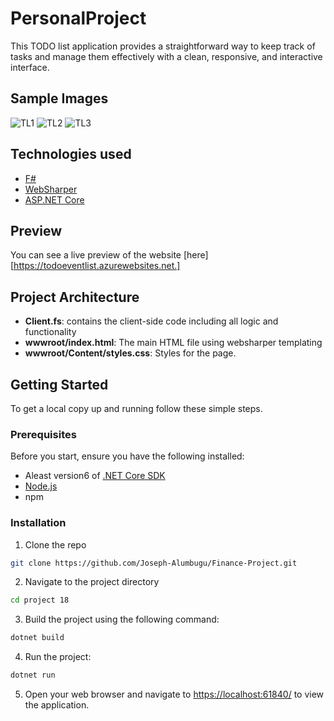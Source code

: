 # PersonalProject
This TODO list application provides a straightforward way to keep track of tasks and manage them effectively with a clean, responsive, and interactive interface.
## Sample Images

![TL1](https://github.com/OInfinity/PersonalProject/assets/165339925/d2e7a463-6672-486f-974f-bf52e5c447e4)
![TL2](https://github.com/OInfinity/PersonalProject/assets/165339925/324f7f7d-9ab8-443c-8c76-bd67602615b6)
![TL3](https://github.com/OInfinity/PersonalProject/assets/165339925/639b0774-fb69-4470-805d-fa9dd22d910e)



## Technologies used


- [F#](https://fsharp.org)
- [WebSharper](https://websharper.com)
- [ASP.NET Core](https://dotnet.microsoft.com/en-us/apps/aspnet)

## Preview

You can see a live preview of the website [here][https://todoeventlist.azurewebsites.net.]

## Project Architecture 

- **Client.fs**: contains the client-side code including all logic and functionality 
- **wwwroot/index.html**: The main HTML file using websharper templating
- **wwwroot/Content/styles.css**: Styles for the page.


## Getting Started

To get a local copy up and running follow these simple steps.

### Prerequisites

Before you start, ensure you have the following installed:

- Aleast version6 of [.NET Core SDK](https://dotnet.microsoft.com/download)
- [Node.js](https://nodejs.org/)
- npm 

### Installation

1. Clone the repo
```sh
git clone https://github.com/Joseph-Alumbugu/Finance-Project.git
```
2. Navigate to the project directory
```sh
cd project 18
```

3. Build the project using the following command:
```sh
dotnet build
```

4. Run the project:
```sh
dotnet run
```
5. Open your web browser and navigate to [https://localhost:61840/](https://localhost:61840/) to view the application.
